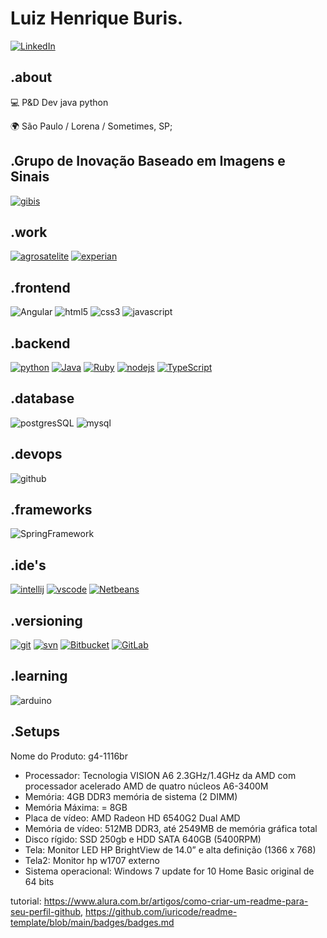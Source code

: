 # Luiz Henrique Buris.

[![LinkedIn](https://img.shields.io/badge/linkedin-2867B2?style=for-the-badge&logo=linkedin)](https://www.linkedin.com/in/luiz-henrique-buris-04075329/) 


## .about
💻 P&D Dev java python

🌍 São Paulo / Lorena / Sometimes, SP;

## .Grupo de Inovação Baseado em Imagens e Sinais
[![gibis](https://github.com/henriqueburis/henriqueburis/blob/main/fig/gibis.png)](http://gibis.unifesp.br/users) 

## .work
[![agrosatelite](https://github.com/henriqueburis/henriqueburis/blob/main/fig/agrosatelite.PNG)](https://www.agrosatelite.com.br)
[![experian](https://github.com/henriqueburis/henriqueburis/blob/main/fig/experian.png)](https://www.agrosatelite.com.br) 



## .frontend	
![Angular](https://img.shields.io/badge/Angular-DD0031?style=for-the-badge&logo=angular&logoColor=white)
![html5](https://img.shields.io/badge/html5-EBEBEB?style=for-the-badge&logo=html5)
![css3](https://img.shields.io/badge/css3-264de4?style=for-the-badge&logo=css3)
![javascript](https://img.shields.io/badge/javascript-323330?style=for-the-badge&logo=javascript)




## .backend
[![python](https://img.shields.io/badge/python-FFD43B?style=for-the-badge&logo=python)](https://www.python.org)
[![Java](https://img.shields.io/badge/Java-ED8B00?style=for-the-badge&logo=java&logoColor=white)](https://)
[![Ruby](https://img.shields.io/badge/Ruby-CC342D?style=for-the-badge&logo=ruby&logoColor=white)](https://)
[![nodejs](https://img.shields.io/badge/node.js-474747?style=for-the-badge&logo=node.js)](https://nodejs.org/en)
[![TypeScript](https://img.shields.io/badge/TypeScript-007ACC?style=for-the-badge&logo=typescript&logoColor=white)](https://)






## .database
![postgresSQL](https://img.shields.io/badge/PostgreSQL-316192?style=for-the-badge&logo=postgresql&logoColor=white)
![mysql](	https://img.shields.io/badge/MySQL-00000F?style=for-the-badge&logo=mysql&logoColor=white)



## .devops
![github](https://img.shields.io/badge/github-181717?style=for-the-badge&logo=github)


## .frameworks
![SpringFramework](https://img.shields.io/badge/Spring-6DB33F?style=for-the-badge&logo=spring&logoColor=white)



## .ide's
[![intellij](https://img.shields.io/badge/intellij%20idea-000000?style=for-the-badge&logo=intellij-idea)](https://www.jetbrains.com/idea)
[![vscode](https://img.shields.io/badge/vscode-0078d7?style=for-the-badge&logo=visual-studio-code)](https://code.visualstudio.com)
[![Netbeans](https://img.shields.io/badge/vscode-0078d7?style=for-the-badge&logo=visual-studio-code)](https://code.visualstudio.com)


## .versioning
[![git](https://img.shields.io/badge/git-3E2C00?style=for-the-badge&logo=git)](https://git-scm.com)
[![svn](https://img.shields.io/badge/subversion-474747?style=for-the-badge&logo=subversion)](https://subversion.apache.org)
[![Bitbucket](https://img.shields.io/badge/Bitbucket-330F63?style=for-the-badge&logo=bitbucket&logoColor=white)](https:)
[![GitLab](https://img.shields.io/badge/GitLab-330F63?style=for-the-badge&logo=gitlab&logoColor=white)](https:)


## .learning
![arduino](https://img.shields.io/badge/arduino-eeeeee?style=for-the-badge&logo=arduino)

## .Setups

Nome do Produto: g4-1116br
- Processador: Tecnologia VISION A6 2.3GHz/1.4GHz da AMD com processador acelerado AMD de quatro núcleos A6-3400M
- Memória: 4GB DDR3 memória de sistema (2 DIMM)
- Memória Máxima: = 8GB
- Placa de vídeo: AMD Radeon HD 6540G2 Dual AMD
- Memória de vídeo: 512MB DDR3, até 2549MB de memória gráfica total
- Disco rígido: SSD 250gb e HDD SATA 640GB (5400RPM)
- Tela: Monitor LED HP BrightView de 14.0” e alta definição (1366 x 768)
- Tela2: Monitor hp w1707 externo
- Sistema operacional: Windows 7 update for 10 Home Basic original de 64 bits

tutorial: https://www.alura.com.br/artigos/como-criar-um-readme-para-seu-perfil-github, https://github.com/iuricode/readme-template/blob/main/badges/badges.md
